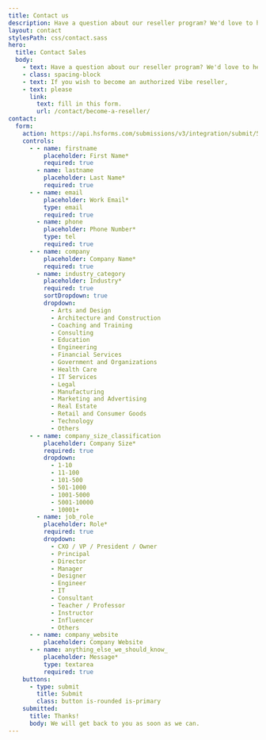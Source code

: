 ```yaml
---
title: Contact us
description: Have a question about our reseller program? We'd love to hear from you.
layout: contact
stylesPath: css/contact.sass
hero:
  title: Contact Sales
  body:
    - text: Have a question about our reseller program? We'd love to hear from you.
    - class: spacing-block
    - text: If you wish to become an authorized Vibe reseller,
    - text: please
      link:
        text: fill in this form.
        url: /contact/become-a-reseller/
contact:
  form:
    action: https://api.hsforms.com/submissions/v3/integration/submit/5698963/0a3da285-bc2b-41b3-9cc2-e5861643fb30
    controls:
      - - name: firstname
          placeholder: First Name*
          required: true
        - name: lastname
          placeholder: Last Name*
          required: true
      - - name: email
          placeholder: Work Email*
          type: email
          required: true
        - name: phone
          placeholder: Phone Number*
          type: tel
          required: true
      - - name: company
          placeholder: Company Name*
          required: true
        - name: industry_category
          placeholder: Industry*
          required: true
          sortDropdown: true
          dropdown:
            - Arts and Design
            - Architecture and Construction
            - Coaching and Training
            - Consulting
            - Education
            - Engineering
            - Financial Services
            - Government and Organizations
            - Health Care
            - IT Services
            - Legal
            - Manufacturing
            - Marketing and Advertising
            - Real Estate
            - Retail and Consumer Goods
            - Technology
            - Others
      - - name: company_size_classification
          placeholder: Company Size*
          required: true
          dropdown:
            - 1-10
            - 11-100
            - 101-500
            - 501-1000
            - 1001-5000
            - 5001-10000
            - 10001+
        - name: job_role
          placeholder: Role*
          required: true
          dropdown:
            - CXO / VP / President / Owner
            - Principal
            - Director
            - Manager
            - Designer
            - Engineer
            - IT
            - Consultant
            - Teacher / Professor
            - Instructor
            - Influencer
            - Others
      - - name: company_website
          placeholder: Company Website
      - - name: anything_else_we_should_know_
          placeholder: Message*
          type: textarea
          required: true
    buttons:
      - type: submit
        title: Submit
        class: button is-rounded is-primary
    submitted:
      title: Thanks!
      body: We will get back to you as soon as we can.
---
```

